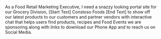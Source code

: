As a Food Retail Marketing Executive, I need a snazzy looking portal site for our Grocery Division, [Start Text] Constoso Foods [End Text] to show off our latest products to our customers and partner vendors with interactive chat that helps users find products, recipes and Food Events we are sponsoring along with links to download our Phone App and to reach us on Social Media. 